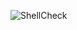 ![ShellCheck](https://github.com/Danimartinez-1997/validacion-shell/actions/workflows/validate.yml/badge.svg)
